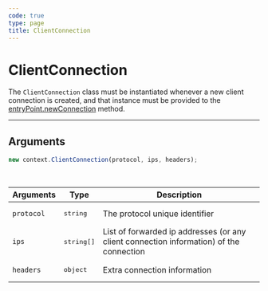 ```yaml
---
code: true
type: page
title: ClientConnection
---
```


# ClientConnection



The `ClientConnection` class must be instantiated whenever a new client connection is created, and that instance must be provided to the [entryPoint.newConnection](/core/2/guides/write-protocols/3-entrypoint/newconnection) method.

---

## Arguments

```js
new context.ClientConnection(protocol, ips, headers);
```

<br/>

| Arguments  | Type                | Description                                                                             |
| ---------- | ------------------- | --------------------------------------------------------------------------------------- |
| `protocol` | <pre>string</pre>   | The protocol unique identifier                                                          |
| `ips`      | <pre>string[]</pre> | List of forwarded ip addresses (or any client connection information) of the connection |
| `headers`  | <pre>object</pre>   | Extra connection information                                                            |

